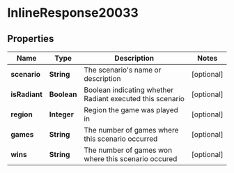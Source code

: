 
# InlineResponse20033

## Properties
Name | Type | Description | Notes
------------ | ------------- | ------------- | -------------
**scenario** | **String** | The scenario&#39;s name or description |  [optional]
**isRadiant** | **Boolean** | Boolean indicating whether Radiant executed this scenario |  [optional]
**region** | **Integer** | Region the game was played in |  [optional]
**games** | **String** | The number of games where this scenario occurred |  [optional]
**wins** | **String** | The number of games won where this scenario occured |  [optional]



